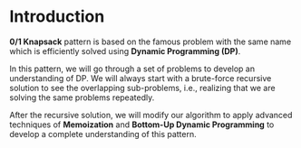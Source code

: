 # Introduction

**0/1 Knapsack** pattern is based on the famous problem with the same name which is efficiently solved using **Dynamic Programming (DP)**.

In this pattern, we will go through a set of problems to develop an understanding of DP. We will always start with a brute-force recursive solution to see the overlapping sub-problems, i.e., realizing that we are solving the same problems repeatedly.

After the recursive solution, we will modify our algorithm to apply advanced techniques of **Memoization** and **Bottom-Up Dynamic Programming** to develop a complete understanding of this pattern.
